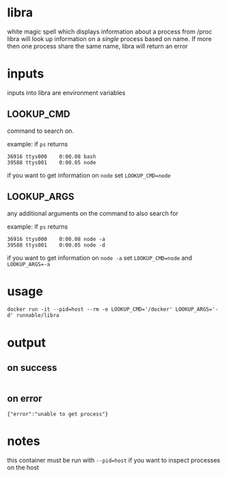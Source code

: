 # libra
white magic spell which displays information about a process from /proc
libra will look up information on a _single_ process based on name.
If more then one process share the same name, libra will return an error

# inputs
inputs into libra are environment variables

## LOOKUP_CMD
command to search on.

example: if `ps` returns
```
36916 ttys000    0:00.08 bash
39588 ttys001    0:00.05 node
```
if you want to get information on `node` set `LOOKUP_CMD=node`


## LOOKUP_ARGS
any additional arguments on the command to also search for

example: if `ps` returns
```
36916 ttys000    0:00.08 node -a
39588 ttys001    0:00.05 node -d
```
if you want to get information on `node -a` set `LOOKUP_CMD=node` and  `LOOKUP_ARGS=-a`


# usage

```
docker run -it --pid=host --rm -e LOOKUP_CMD='/docker' LOOKUP_ARGS='-d' runnable/libra
```

# output
## on success
```

```

## on error
```
{"error":"unable to get process"}
```

# notes
this container must be run with `--pid=host` if you want to inspect processes on the host
